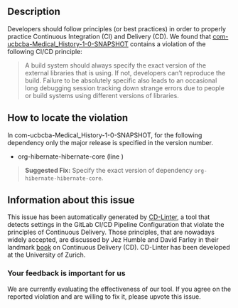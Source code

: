 
## Description
Developers should follow principles (or best practices) in order to properly practice Continuous Integration (CI) and Delivery (CD).
We found that [com-ucbcba-Medical_History-1-0-SNAPSHOT](https://gitlab.com/MayeGer/Historial-Medico/blob/master/.gitlab-ci.yml) contains a violation of the following CI/CD principle:

> A build system should always specify the exact version of the external libraries that is using.
If not, developers can’t reproduce the build. Failure to be absolutely specific also leads to an occasional long debugging session tracking down strange errors due to people or build systems using different versions of libraries.

## How to locate the violation

In com-ucbcba-Medical_History-1-0-SNAPSHOT, for the following dependency only the major release is specified in the version number.

* org-hibernate-hibernate-core (line )

> **Suggested Fix:** Specify the exact version of dependency `org-hibernate-hibernate-core`.

## Information about this issue

This issue has been automatically generated by [CD-Linter](https://gitlab.com/Jancso/configuration-analytics), a tool that detects settings in the GitLab CI/CD Pipeline Configuration that violate the principles of Continuous Delivery. Those principles, that are nowadays widely accepted, are discussed by Jez Humble and David Farley in their landmark [book](https://www.oreilly.com/library/view/continuous-delivery-reliable/9780321670250/) on Continuous Delivery (CD). CD-Linter has been developed at the University of Zurich.

### Your feedback is important for us
We are currently evaluating the effectiveness of our tool. If you agree on the reported violation and are willing to fix it, please upvote this issue.